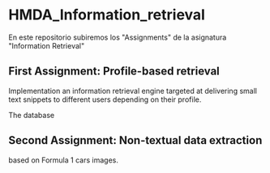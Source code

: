 # HMDA_Information_retrieval

En este repositorio subiremos los "Assignments" de la asignatura "Information Retrieval"

## First Assignment: Profile-based retrieval

Implementation an information retrieval engine targeted at delivering small text snippets to different users depending on their profile. 

The database 

## Second Assignment: Non-textual data extraction 
based on Formula 1 cars images. 


